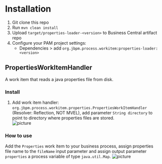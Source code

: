 # Installation
1. Git clone this repo
2. Run `mvn clean install`
3. Upload `target/properties-loader-<version>` to Business Central artifact repo
4. Configure your PAM project settings:
	* Dependencies > add `org.jbpm.process.workitem:properties-loader:<version>`  

## PropertiesWorkItemHandler
A work item that reads a java properties file from disk.
### Install
1. Add work item handler: `org.jbpm.process.workitem.properties.PropertiesWorkItemHandler` (Resolver: Reflection, NOT MVEL), add parameter `String directory` to point to directory where properties files are stored.  
![picture](images/Deployments.png)

### How to use
Add the `Properties` work item to your business process, assign properties file name to the `fileName` input parameter and assign output parameter `properties` a process variable of type `java.util.Map`.
![picture](images/DataAssignments.png)
